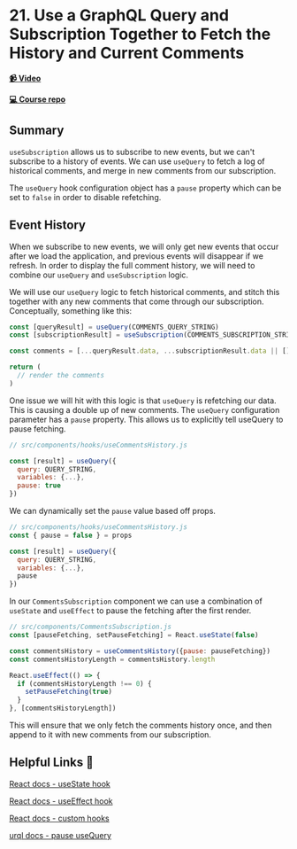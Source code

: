 # 21. Use a GraphQL Query and Subscription Together to Fetch the History and Current Comments

**[📹 Video](https://egghead.io/lessons/react-use-a-graphql-query-and-subscription-together-to-fetch-the-history-and-current-comments?pl=build-a-github-issue-viewer-in-react-and-graphql-be5a)**

**[💻 Course repo](https://github.com/theianjones/egghead-graphql-subscriptions)**

## Summary

`useSubscription` allows us to subscribe to new events, but we can't subscribe to a history of events. We can use `useQuery` to fetch a log of historical comments, and merge in new comments from our subscription.

The `useQuery` hook configuration object has a `pause` property which can be set to `false` in order to disable refetching.

## Event History

When we subscribe to new events, we will only get new events that occur after we load the application, and previous events will disappear if we refresh. In order to display the full comment history, we will need to combine our `useQuery` and `useSubscription` logic.

We will use our `useQuery` logic to fetch historical comments, and stitch this together with any new comments that come through our subscription. Conceptually, something like this:

```js
const [queryResult] = useQuery(COMMENTS_QUERY_STRING)
const [subscriptionResult] = useSubscription(COMMENTS_SUBSCRIPTION_STRING)

const comments = [...queryResult.data, ...subscriptionResult.data || []]

return (
  // render the comments
)
```

One issue we will hit with this logic is that `useQuery` is refetching our data. This is causing a double up of new comments. The `useQuery` configuration parameter has a `pause` property. This allows us to explicitly tell useQuery to pause fetching.

```js
// src/components/hooks/useCommentsHistory.js

const [result] = useQuery({
  query: QUERY_STRING,
  variables: {...},
  pause: true
})
```

We can dynamically set the `pause` value based off props.

```js
// src/components/hooks/useCommentsHistory.js
const { pause = false } = props

const [result] = useQuery({
  query: QUERY_STRING,
  variables: {...},
  pause
})
```

In our `CommentsSubscription` component we can use a combination of `useState` and `useEffect` to pause the fetching after the first render.

```js
// src/components/CommentsSubscription.js
const [pauseFetching, setPauseFetching] = React.useState(false)

const commentsHistory = useCommentsHistory({pause: pauseFetching})
const commentsHistoryLength = commentsHistory.length

React.useEffect(() => {
  if (commentsHistoryLength !== 0) {
    setPauseFetching(true)
  }
}, [commentsHistoryLength])
```

This will ensure that we only fetch the comments history once, and then append to it with new comments from our subscription.

## Helpful Links 🤔

[React docs - useState hook](https://reactjs.org/docs/hooks-state.html)

[React docs - useEffect hook](https://reactjs.org/docs/hooks-effect.html)

[React docs - custom hooks](https://reactjs.org/docs/hooks-custom.html)

[urql docs - pause useQuery](https://formidable.com/open-source/urql/docs/basics/queries/#pausing-usequery)
